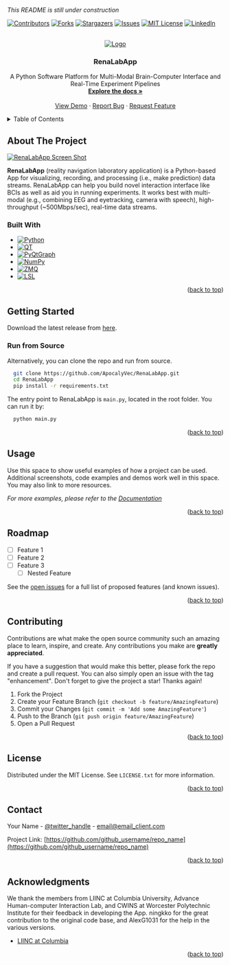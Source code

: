 
_This README is still under construction_



[![Contributors][contributors-shield]][contributors-url]
[![Forks][forks-shield]][forks-url]
[![Stargazers][stars-shield]][stars-url]
[![Issues][issues-shield]][issues-url]
[![MIT License][license-shield]][license-url]
[![LinkedIn][linkedin-shield]][linkedin-url]



<!-- PROJECT LOGO -->
<br />
<div align="center">
  <a href="https://github.com/apocalyvec/renalabapp">
    <img src="physiolabxr/_media/readme/PhysioLabXR Overview.png" alt="Logo">
  </a>

<h3 align="center">RenaLabApp</h3>

  <p align="center">
    A Python Software Platform for Multi-Modal Brain-Computer Interface and Real-Time Experiment Pipelines
    <br />
    <a href="https://physiolabxrdocs.readthedocs.io/en/latest/"><strong>Explore the docs »</strong></a>
    <br />
    <br />
    <a href="https://github.com/apocalyvec/physiolabxr">View Demo</a>
    ·
    <a href="https://github.com/apocalyvec/physiolabxr/issues">Report Bug</a>
    ·
    <a href="https://github.com/apocalyvec/physiolabxr/issues">Request Feature</a>
  </p>
</div>



<!-- TABLE OF CONTENTS -->
<details>
  <summary>Table of Contents</summary>
  <ol>
    <li>
      <a href="#about-the-project">About The Project</a>
      <ul>
        <li><a href="#built-with">Built With</a></li>
      </ul>
    </li>
    <li>
      <a href="#getting-started">Getting Started</a>
      <ul>
        <li><a href="#prerequisites">Prerequisites</a></li>
        <li><a href="#installation">Installation</a></li>
      </ul>
    </li>
    <li><a href="#usage">Usage</a></li>
    <li><a href="#roadmap">Roadmap</a></li>
    <li><a href="#contributing">Contributing</a></li>
    <li><a href="#license">License</a></li>
    <li><a href="#contact">Contact</a></li>
    <li><a href="#acknowledgments">Acknowledgments</a></li>
  </ol>
</details>



<!-- ABOUT THE PROJECT -->
## About The Project

[![RenaLabApp Screen Shot][product-screenshot]](physiolabxr/_media/readme/screenshot.png)

**RenaLabApp** (reality navigation laboratory application) is a Python-based App for visualizing, recording, and processing (i.e., make prediction) 
data streams. RenaLabApp can help you build novel interaction interface like BCIs as well as aid you in 
running experiments. It works best with multi-modal (e.g., combining EEG and eyetracking, camera with speech), high-throughput (~500Mbps/sec), real-time data streams.

[//]: # (Here's a blank template to get started: To avoid retyping too much info. Do a search and replace with your text editor for the following: `github_username`, `repo_name`, `twitter_handle`, `linkedin_username`, `email_client`, `email`, `project_title`, `project_description`)

[//]: # ()
[//]: # (<p align="right">&#40;<a href="#readme-top">back to top</a>&#41;</p>)



### Built With

* [![Python][Python.org]][Python-url]
* [![QT][QT.io]][QT-url]
* [![PyQtGraph][pyqtgraph.org]][pyqtgraph-url]
* [![NumPy][numpy.org]][numpy-url]
* [![ZMQ][zeromq.org]][zeromq-url]
* [![LSL][LSL.org]][LSL-url]

<p align="right">(<a href="#readme-top">back to top</a>)</p>



<!-- GETTING STARTED -->
## Getting Started

Download the latest release from [here](https://github.com/ApocalyVec/RenaLabApp/releases).

### Run from Source

Alternatively, you can clone the repo and run from source.

  ```sh
    git clone https://github.com/ApocalyVec/RenaLabApp.git
    cd RenaLabApp
    pip install -r requirements.txt
  ```

The entry point to RenaLabApp is `main.py`, located in the root folder. You can run it by:

  ```sh
    python main.py
  ```


<p align="right">(<a href="#readme-top">back to top</a>)</p>



<!-- USAGE EXAMPLES -->
## Usage

Use this space to show useful examples of how a project can be used. Additional screenshots, code examples and demos work well in this space. You may also link to more resources.

_For more examples, please refer to the [Documentation](https://example.com)_

<p align="right">(<a href="#readme-top">back to top</a>)</p>



<!-- ROADMAP -->
## Roadmap

- [ ] Feature 1
- [ ] Feature 2
- [ ] Feature 3
    - [ ] Nested Feature

See the [open issues](https://github.com/github_username/repo_name/issues) for a full list of proposed features (and known issues).

<p align="right">(<a href="#readme-top">back to top</a>)</p>



<!-- CONTRIBUTING -->
## Contributing

Contributions are what make the open source community such an amazing place to learn, inspire, and create. Any contributions you make are **greatly appreciated**.

If you have a suggestion that would make this better, please fork the repo and create a pull request. You can also simply open an issue with the tag "enhancement".
Don't forget to give the project a star! Thanks again!

1. Fork the Project
2. Create your Feature Branch (`git checkout -b feature/AmazingFeature`)
3. Commit your Changes (`git commit -m 'Add some AmazingFeature'`)
4. Push to the Branch (`git push origin feature/AmazingFeature`)
5. Open a Pull Request

<p align="right">(<a href="#readme-top">back to top</a>)</p>



<!-- LICENSE -->
## License

Distributed under the MIT License. See `LICENSE.txt` for more information.

<p align="right">(<a href="#readme-top">back to top</a>)</p>



<!-- CONTACT -->
## Contact

Your Name - [@twitter_handle](https://twitter.com/twitter_handle) - email@email_client.com

Project Link: [https://github.com/github_username/repo_name](https://github.com/github_username/repo_name)

<p align="right">(<a href="#readme-top">back to top</a>)</p>



<!-- ACKNOWLEDGMENTS -->
## Acknowledgments
We thank the members from LIINC at Columbia University, Advance Human-computer Interaction Lab, and CWINS at Worcester Polytechnic Institute for their feedback in developing the App. ningkko for the great contribution to the original code base, and AlexG1031 for the help in the various versions.
* [LIINC at Columbia](https://liinc.bme.columbia.edu/)

[//]: # (* []&#40;&#41;)

[//]: # (* []&#40;&#41;)

<p align="right">(<a href="#readme-top">back to top</a>)</p>



<!-- MARKDOWN LINKS & IMAGES -->
<!-- https://www.markdownguide.org/basic-syntax/#reference-style-links -->
[contributors-shield]: https://img.shields.io/github/contributors/apocalyvec/renalabapp.svg?style=for-the-badge
[contributors-url]: https://github.com/apocalyvec/renalabapp/graphs/contributors
[forks-shield]: https://img.shields.io/github/forks/apocalyvec/renalabapp.svg?style=for-the-badge
[forks-url]: https://github.com/apocalyvec/renalabapp/network/members
[stars-shield]: https://img.shields.io/github/stars/apocalyvec/renalabapp.svg?style=for-the-badge
[stars-url]: https://github.com/apocalyvec/renalabapp/stargazers
[issues-shield]: https://img.shields.io/github/issues/apocalyvec/renalabapp.svg?style=for-the-badge
[issues-url]: https://github.com/apocalyvec/renalabapp/issues
[license-shield]: https://img.shields.io/github/license/apocalyvec/renalabapp.svg?style=for-the-badge
[license-url]: https://github.com/apocalyvec/renalabapp/blob/master/LICENSE.txt
[linkedin-shield]: https://img.shields.io/badge/-LinkedIn-black.svg?style=for-the-badge&logo=linkedin&colorB=555
[linkedin-url]: https://www.linkedin.com/in/ziheng-leo-li/
[product-screenshot]: physiolabxr/_media/readme/screenshot.png

[Python.org]: https://img.shields.io/badge/Python-000000?style=for-the-badge&logo=python&color=3776AB&logoColor=white
[Python-url]: https://python.org/

[QT.io]: https://img.shields.io/badge/QT-000000?style=for-the-badge&logo=qt
[QT-url]: https://qt.io/

[zeromq.org]: https://img.shields.io/badge/zeromq-000000?style=for-the-badge&logo=zeromq&color=DF0000
[zeromq-url]: https://qt.io/

[lsl.org]: https://img.shields.io/badge/lsl-000000?style=for-the-badge&color=lightgrey
[lsl-url]: https://labstreaminglayer.org

[pyqtgraph.org]: https://img.shields.io/badge/pyqtgraph-000000?style=for-the-badge&color=bbbbff
[pyqtgraph-url]: https://www.pyqtgraph.org/

[numpy.org]: https://img.shields.io/badge/numpy-000000?style=for-the-badge&logo=numpy&color=013243
[numpy-url]: https://www.numpy.org/

[Next-url]: https://python.org/
[React.js]: https://img.shields.io/badge/React-20232A?style=for-the-badge&logo=react&logoColor=61DAFB
[React-url]: https://reactjs.org/
[Vue.js]: https://img.shields.io/badge/Vue.js-35495E?style=for-the-badge&logo=vuedotjs&logoColor=4FC08D
[Vue-url]: https://vuejs.org/
[Angular.io]: https://img.shields.io/badge/Angular-DD0031?style=for-the-badge&logo=angular&logoColor=white
[Angular-url]: https://angular.io/
[Svelte.dev]: https://img.shields.io/badge/Svelte-4A4A55?style=for-the-badge&logo=svelte&logoColor=FF3E00
[Svelte-url]: https://svelte.dev/
[Laravel.com]: https://img.shields.io/badge/Laravel-FF2D20?style=for-the-badge&logo=laravel&logoColor=white
[Laravel-url]: https://laravel.com
[Bootstrap.com]: https://img.shields.io/badge/Bootstrap-563D7C?style=for-the-badge&logo=bootstrap&logoColor=white
[Bootstrap-url]: https://getbootstrap.com
[JQuery.com]: https://img.shields.io/badge/jQuery-0769AD?style=for-the-badge&logo=jquery&logoColor=white
[JQuery-url]: https://jquery.com 
